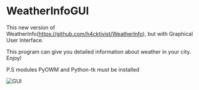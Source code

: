 # WeatherInfoGUI
This new version of WeatherInfo(https://github.com/h4cktivist/WeatherInfo), but with Graphical User Interface.

This program can give you detailed information about weather in your city. Enjoy!

P.S modules PyOWM and Python-tk must be installed

![GUI](https://user-images.githubusercontent.com/51692800/77842774-30827a80-71b8-11ea-8b99-839385d43a91.png)
